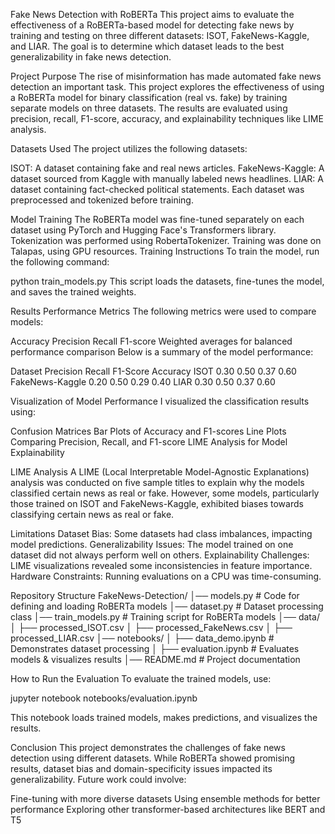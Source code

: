 Fake News Detection with RoBERTa
This project aims to evaluate the effectiveness of a RoBERTa-based model for detecting fake news by training and testing on three different datasets: ISOT, FakeNews-Kaggle, and LIAR. The goal is to determine which dataset leads to the best generalizability in fake news detection.

Project Purpose
The rise of misinformation has made automated fake news detection an important task. This project explores the effectiveness of using a RoBERTa model for binary classification (real vs. fake) by training separate models on three datasets. The results are evaluated using precision, recall, F1-score, accuracy, and explainability techniques like LIME analysis.

Datasets Used
The project utilizes the following datasets:

ISOT: A dataset containing fake and real news articles.
FakeNews-Kaggle: A dataset sourced from Kaggle with manually labeled news headlines.
LIAR: A dataset containing fact-checked political statements.
Each dataset was preprocessed and tokenized before training.

Model Training
The RoBERTa model was fine-tuned separately on each dataset using PyTorch and Hugging Face's Transformers library.
Tokenization was performed using RobertaTokenizer.
Training was done on Talapas, using GPU resources.
Training Instructions
To train the model, run the following command:

python train_models.py
This script loads the datasets, fine-tunes the model, and saves the trained weights.

Results
Performance Metrics
The following metrics were used to compare models:

Accuracy
Precision
Recall
F1-score
Weighted averages for balanced performance comparison
Below is a summary of the model performance:

Dataset	Precision	Recall	F1-Score	Accuracy
ISOT	0.30	0.50	0.37	0.60
FakeNews-Kaggle	0.20	0.50	0.29	0.40
LIAR	0.30	0.50	0.37	0.60

Visualization of Model Performance
I visualized the classification results using:

Confusion Matrices
Bar Plots of Accuracy and F1-scores
Line Plots Comparing Precision, Recall, and F1-score
LIME Analysis for Model Explainability

LIME Analysis
A LIME (Local Interpretable Model-Agnostic Explanations) analysis was conducted on five sample titles to explain why the models classified certain news as real or fake. However, some models, particularly those trained on ISOT and FakeNews-Kaggle, exhibited biases towards classifying certain news as real or fake.

Limitations
Dataset Bias: Some datasets had class imbalances, impacting model predictions.
Generalizability Issues: The model trained on one dataset did not always perform well on others.
Explainability Challenges: LIME visualizations revealed some inconsistencies in feature importance.
Hardware Constraints: Running evaluations on a CPU was time-consuming.

Repository Structure
FakeNews-Detection/
│── models.py             # Code for defining and loading RoBERTa models
│── dataset.py            # Dataset processing class
│── train_models.py       # Training script for RoBERTa models
│── data/
│   ├── processed_ISOT.csv
│   ├── processed_FakeNews.csv
│   ├── processed_LIAR.csv
│── notebooks/
│   ├── data_demo.ipynb   # Demonstrates dataset processing
│   ├── evaluation.ipynb  # Evaluates models & visualizes results
│── README.md             # Project documentation

How to Run the Evaluation
To evaluate the trained models, use:

jupyter notebook notebooks/evaluation.ipynb

This notebook loads trained models, makes predictions, and visualizes the results.


Conclusion
This project demonstrates the challenges of fake news detection using different datasets. While RoBERTa showed promising results, dataset bias and domain-specificity issues impacted its generalizability. Future work could involve:

Fine-tuning with more diverse datasets
Using ensemble methods for better performance
Exploring other transformer-based architectures like BERT and T5

